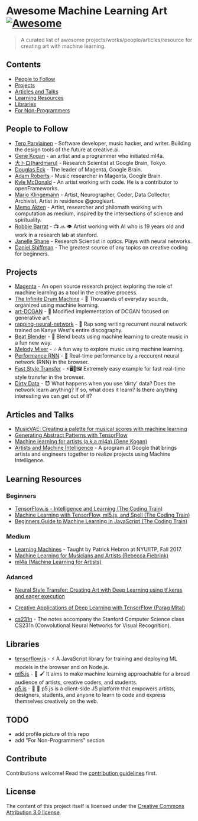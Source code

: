 # Awesome Machine Learning Art [![Awesome](https://awesome.re/badge.svg)](https://awesome.re)

> A curated list of awesome projects/works/people/articles/resource for creating art with machine learning.



## Contents

- [People to Follow](#people-to-follow)
- [Projects](#projects)
- [Articles and Talks](#articles-and-talks)
- [Learning Resources](#learning-resources)
- [Libraries](#libraries)
- [For Non-Programmers](#for-non-programmers)



## People to Follow

- [Tero Parviainen](https://twitter.com/teropa) - Software developer, music hacker, and writer. Building the design tools of the future at creative.ai.
- [Gene Kogan](http://genekogan.com/) - an artist and a programmer who initiated ml4a.
- [大トロ(hardmaru)](https://twitter.com/hardmaru) - Research Scientist at Google Brain, Tokyo.
- [Douglas Eck](https://twitter.com/douglas_eck) - The leader of Magenta, Google Brain.
- [Adam Roberts](https://twitter.com/ada_rob) - Music researcher in Magenta, Google Brain.
- [Kyle McDonald](http://kylemcdonald.net/) -  An artist working with code. He is a contributor to openFrameworks.
- [Mario Klingemann](https://t.co/N2F22mlaUh) - Artist, Neurographer, Coder, Data Collector, Archivist, Artist in residence @googleart.
- [Memo Akten](https://www.memo.tv/) - Artist, researcher and philomath working with computation as medium, inspired by the intersections of science and spirituality.
- [Robbie Barrat](https://t.co/G3lVHm5UB0) - 📺 🔜 👁️ Artist working with AI who is 19 years old and work in a research lab at stanford.
- [Janelle Shane](https://twitter.com/JanelleCShane) - Research Scientist in optics. Plays with neural networks.
- [Daniel Shiffman](https://shiffman.net/) -  The greatest source of any topics on creative coding for beginners.



## Projects

- [Magenta](https://magenta.tensorflow.org/) - An open source research project exploring the role of machine learning as a tool in the creative process.
- [The Infinite Drum Machine](https://experiments.withgoogle.com/drum-machine) - 🥁 Thousands of everyday sounds, organized using machine learning.
- [art-DCGAN](https://github.com/robbiebarrat/art-DCGAN) - :art: Modified implementation of DCGAN focused on generative art.
- [rapping-neural-network](https://github.com/robbiebarrat/rapping-neural-network) - 🎤 Rap song writing recurrent neural network trained on Kanye West's entire discography.
- [Beat Blender](https://experiments.withgoogle.com/ai/beat-blender/view/) - 🥁 Blend beats using machine learning to create music in a fun new way.
- [Melody Mixer](https://experiments.withgoogle.com/ai/melody-mixer/view/) - 🎶 A fun way to explore music using machine learning.
- [Performance RNN](https://magenta.tensorflow.org/demos/performance_rnn/index.html#1|2,0,1,0,1,1,0,1,0,1,0,1|1,1,1,1,1,1,1,1,1,1,1,1|1,1,1,1,1,1,1,1,1,1,1,1|true) - :musical_keyboard: Real-time performance by a reccurent neural network (RNN) in the browser.
- [Fast Style Transfer](https://yining1023.github.io/fast_style_transfer_in_ML5/#)  - ⚡🖥🎨🖼 Extremely easy example for fast real-time style transfer in the browser.
- [Dirty Data](https://www.memo.tv/portfolio/dirty-data/) - 😈 What happens when you use ‘dirty’ data? Does the network learn anything? If so, what does it learn? Is there anything interesting we can get out of it?


## Articles and Talks

- [MusicVAE: Creating a palette for musical scores with machine learning](https://magenta.tensorflow.org/music-vae)
- [Generating Abstract Patterns with TensorFlow](http://blog.otoro.net/2016/03/25/generating-abstract-patterns-with-tensorflow/)
- [Machine learning for artists (a.k.a ml4a) (Gene Kogan)](https://medium.com/@genekogan?source=post_header_lockup)
- [Artists and Machine Intelligence](https://medium.com/artists-and-machine-intelligence) -  A program at Google that brings artists and engineers together to realize projects using Machine Intelligence.




## Learning Resources


### Beginners

- [TensorFlow.js - Intelligence and Learning (The Coding Train)](https://www.youtube.com/watch?v=Qt3ZABW5lD0&list=PLRqwX-V7Uu6YIeVA3dNxbR9PYj4wV31oQ)
- [Machine Learning with TensorFlow, ml5.js, and Spell (The Coding Train)](https://www.youtube.com/watch?v=ggBOAPtFjYU&list=PLRqwX-V7Uu6Y6kSfxOjq5zk4gkDK8q_n1)
- [Beginners Guide to Machine Learning in JavaScript (The Coding Train)](https://www.youtube.com/watch?v=jmznx0Q1fP0&list=PLRqwX-V7Uu6YPSwT06y_AEYTqIwbeam3y)


### Medium

- [Learning Machines](https://www.patrickhebron.com/learning-machines/) - Taught by Patrick Hebron at NYU/ITP, Fall 2017.
- [Machine Learning for Musicians and Artists (Rebecca Fiebrink)](https://www.kadenze.com/courses/machine-learning-for-musicians-and-artists/info)
- [ml4a (Machine Learning for Artists)](https://ml4a.github.io/)


### Adanced

- [Neural Style Transfer: Creating Art with Deep Learning using tf.keras and eager execution](https://medium.com/tensorflow/neural-style-transfer-creating-art-with-deep-learning-using-tf-keras-and-eager-execution-7d541ac31398)

- [Creative Applications of Deep Learning with TensorFlow (Parag Mital)](https://www.kadenze.com/courses/creative-applications-of-deep-learning-with-tensorflow/info)

- [cs231n](http://cs231n.github.io/) - The notes accompany the Stanford Computer Science class CS231n (Convolutional Neural Networks for Visual Recognition).



## Libraries

- [tensorflow.js](https://js.tensorflow.org/) - :zap: A JavaScript library for training and deploying ML models in the browser and on Node.js.
- [ml5.js](https://ml5js.org/) - :robot: 🖌  It aims to make machine learning approachable for a broad audience of artists, creative coders, and students.
- [p5.js](https://github.com/processing/p5.js) - :art: :guitar:  p5.js is a client-side JS platform that empowers artists, designers, students, and anyone to learn to code and express themselves creatively on the web.





## TODO

- add profile picture of this repo
- add "For Non-Programmers" section




## Contribute

Contributions welcome! Read the [contribution guidelines](contributing.md) first.



## License


The content of this project itself is licensed under the [Creative Commons Attribution 3.0 license](http://creativecommons.org/licenses/by/3.0/us/deed.en_US).
